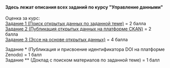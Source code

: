 #### Здесь лежат описания всех заданий по курсу "Управление данными"     

Оценка за курc:     
[Задание 1 (Поиск открытых данных по заданной теме)](https://github.com/iradche/Data-Management-course/blob/master/tasks/task1.md) = 2 балла     
[Задание 2 (Публикация открытых данных на платформе CKAN)](https://github.com/iradche/Data-Management-course/blob/master/tasks/task2.md) = 2 балла     
[Задание 3 (Эссе на основе открытых данных)](https://github.com/iradche/Data-Management-course/blob/master/tasks/task3.md) = 4 балла    
     
Задание * (Публикация и присвоение идентификатора DOI на платформе Zenodo) = 1 балл     
Задание ** (Доклад с поиском материалов по заданной теме) = 1 балл     
